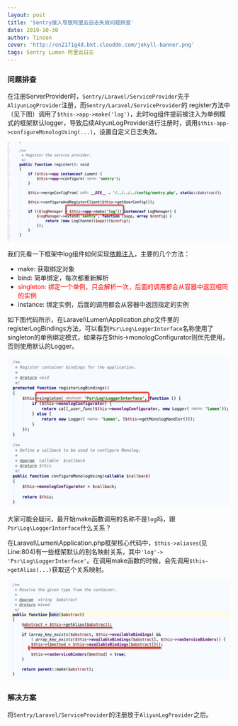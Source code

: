 ```yaml
---
layout: post
title: 'Sentry接入导致阿里云日志失效问题排查'
date: 2019-10-30
author: Tinson
cover: 'http://on2171g4d.bkt.clouddn.com/jekyll-banner.png'
tags: Sentry Lumen 阿里云日志
---
```


### 问题排查

在注册ServerProvider时，`Sentry/Laravel/ServiceProvider`先于`AliyunLogProvider`注册，而`Sentry/Laravel/ServiceProvider`的
register方法中（见下图）调用了`$this->app->make('log')`，此时log组件提前被注入为单例模式的框架默认logger，导致后续AliyunLogProvider进行注册时，调用`$this-app->configureMonologUsing(...)`，设置自定义日志失效。

<img src="/assets/img/sen-1.png">  

我们先看一下框架中log组件如何实现[依赖注入](https://learnku.com/docs/laravel/5.4/container/1222)，主要的几个方法：  

- make: 获取绑定对象
- bind: 简单绑定，每次都重新解析
- <font style="color:red;">singleton: 绑定一个单例，只会解析一次，后面的调用都会从容器中返回相同的实例</font>
- instance: 绑定实例，后面的调用都会从容器中返回指定的实例

如下图代码所示，在Laravel\Lumen\Application.php文件里的registerLogBindings方法，可以看到`Psr\Log\LoggerInterface`名称使用了singleton的单例绑定模式，如果存在$this->monologConfigurator则优先使用，否则使用默认的Logger。

<img src="/assets/img/sen-2.png"> 

大家可能会疑问，最开始make函数调用的名称不是`log`吗，跟`Psr\Log\LoggerInterface`什么关系？  

在Laravel\Lumen\Application.php框架核心代码中，`$this->aliases`(见Line:804)有一些框架默认的别名映射关系，其中`'log'-> 'Psr\Log\LoggerInterface'`。在调用make函数的时候，会先调用`$this->getAlias(...)`获取这个关系映射。

<img src="/assets/img/sen-3.png"> 


### 解决方案
将`Sentry/Laravel/ServiceProvider`的注册放于`AliyunLogProvider`之后。